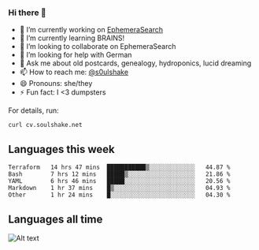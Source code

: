 ### Hi there 👋

<!--
**soulshake/soulshake** is a ✨ _special_ ✨ repository because its `README.md` (this file) appears on your GitHub profile.

Here are some ideas to get you started:

- 🔭 I’m currently working on ...
- 🌱 I’m currently learning ...
- 👯 I’m looking to collaborate on ...
- 🤔 I’m looking for help with ...
- 💬 Ask me about ...
- 📫 How to reach me: ...
- 😄 Pronouns: ...
- ⚡ Fun fact: ...
-->


- 🔭 I’m currently working on [EphemeraSearch](https://www.ephemerasearch.com/)
- 🌱 I’m currently learning BRAINS!
- 👯 I’m looking to collaborate on EphemeraSearch
- 🤔 I’m looking for help with German
- 💬 Ask me about old postcards, genealogy, hydroponics, lucid dreaming
- 📫 How to reach me: [@s0ulshake](https://twitter.com/soulshake)
- 😄 Pronouns: she/they
- ⚡ Fun fact: I <3 dumpsters

For details, run:

```
curl cv.soulshake.net
```

## Languages this week

<!--START_SECTION:waka-->
```text
Terraform   14 hrs 47 mins  ███████████▒░░░░░░░░░░░░░   44.87 % 
Bash        7 hrs 12 mins   █████▒░░░░░░░░░░░░░░░░░░░   21.86 % 
YAML        6 hrs 46 mins   █████░░░░░░░░░░░░░░░░░░░░   20.56 % 
Markdown    1 hr 37 mins    █▒░░░░░░░░░░░░░░░░░░░░░░░   04.93 % 
Other       1 hr 24 mins    █░░░░░░░░░░░░░░░░░░░░░░░░   04.30 % 
```
<!--END_SECTION:waka-->

## Languages all time
![Alt text](https://wakatime.com/share/@aj/6aa10b67-a5e9-4fb1-acaf-8692f4385172.svg)
